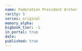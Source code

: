```yaml
---
name: Federation President Archer
rarity: 5
series: original
memory_alpha:
bigbook_tier: -1
in_portal: true
date:
published: true
---
```



